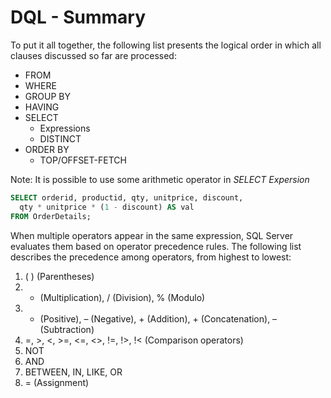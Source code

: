 # DQL - Summary

To put it all together, the following list presents the logical order in which all clauses discussed so far are processed:

* FROM
* WHERE
* GROUP BY
* HAVING
* SELECT
  * Expressions
  * DISTINCT
* ORDER BY
  * TOP/OFFSET-FETCH

Note: It is possible to use some arithmetic operator in *SELECT Expersion*

```sql
SELECT orderid, productid, qty, unitprice, discount,
  qty * unitprice * (1 - discount) AS val
FROM OrderDetails;
```

When multiple operators appear in the same expression, SQL Server evaluates them based on operator precedence rules. The following list describes the precedence among operators, from highest to lowest:

1. ( ) (Parentheses)
2. * (Multiplication), / (Division), % (Modulo)
3. + (Positive), – (Negative), + (Addition), + (Concatenation), – (Subtraction)
4. =, >, <, >=, <=, <>, !=, !>, !< (Comparison operators)
5. NOT
6. AND
7. BETWEEN, IN, LIKE, OR
8. = (Assignment)